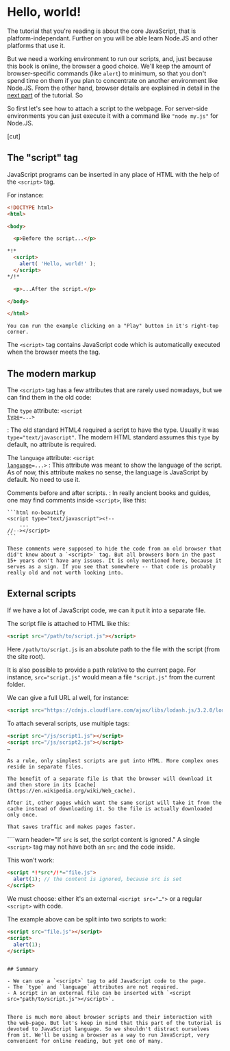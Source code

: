 # Hello, world!

The tutorial that you're reading is about the core JavaScript, that is platform-independant. Further on you will be able learn Node.JS and other platforms that use it.

But we need a working environment to run our scripts, and, just because this book is online, the browser a good choice. We'll keep the amount of browser-specific commands (like `alert`) to minimum, so that you don't spend time on them if you plan to concentrate on another environment like Node.JS. From the other hand, browser details are explained in detail in the [next part](/ui) of the tutorial. So

So first let's see how to attach a script to the webpage. For server-side environments  you can just execute it with a command like `"node my.js"` for Node.JS.


[cut]

## The "script" tag

JavaScript programs can be inserted in any place of HTML with the help of the `<script>` tag.

For instance:

```html run height=100
<!DOCTYPE html>
<html>

<body>

  <p>Before the script...</p>

*!*
  <script>
    alert( 'Hello, world!' );
  </script>
*/!*

  <p>...After the script.</p>

</body>

</html>
```

```online
You can run the example clicking on a "Play" button in it's right-top corner.
```

The `<script>` tag contains JavaScript code which is automatically executed when the browser meets the tag.


## The modern markup

The `<script>` tag has a few attributes that are rarely used nowadays, but we can find them in the old code:

 The `type` attribute: <code>&lt;script <u>type</u>=...&gt;</code>

 : The old standard HTML4 required a script to have the type. Usually it was `type="text/javascript"`. The modern HTML standard assumes this `type` by default, no attribute is required.

 The `language` attribute: <code>&lt;script <u>language</u>=...&gt;</code>
  : This attribute was meant to show the language of the script. As of now, this attribute makes no sense, the language is JavaScript by default. No need to use it.

Comments before and after scripts.
: In really ancient books and guides, one may find comments inside `<script>`, like this:

    ```html no-beautify
    <script type="text/javascript"><!--
        ...
    //--></script>
    ```

    These comments were supposed to hide the code from an old browser that did't know about a `<script>` tag. But all browsers born in the past 15+ years don't have any issues. It is only mentioned here, because it serves as a sign. If you see that somewhere -- that code is probably really old and not worth looking into.


## External scripts

If we have a lot of JavaScript code, we can it put it into a separate file.

The script file is attached to HTML like this:

```html
<script src="/path/to/script.js"></script>
```

Here `/path/to/script.js` is an absolute path to the file with the script (from the site root).

It is also possible to provide a path relative to the current page. For instance, `src="script.js"` would mean a file `"script.js"` from the current folder.

We can give a full URL al well, for instance:

```html
<script src="https://cdnjs.cloudflare.com/ajax/libs/lodash.js/3.2.0/lodash.js"></script>
```

To attach several scripts, use multiple tags:

```html
<script src="/js/script1.js"></script>
<script src="/js/script2.js"></script>
…
```

```smart
As a rule, only simplest scripts are put into HTML. More complex ones reside in separate files.

The benefit of a separate file is that the browser will download it and then store in its [cache](https://en.wikipedia.org/wiki/Web_cache).

After it, other pages which want the same script will take it from the cache instead of downloading it. So the file is actually downloaded only once.

That saves traffic and makes pages faster.
```

````warn header="If `src` is set, the script content is ignored."
A single `<script>` tag may not have both an `src` and the code inside.

This won't work:

```html
<script *!*src*/!*="file.js">
  alert(1); // the content is ignored, because src is set
</script>
```

We must choose: either it's an external `<script src="…">` or a regular `<script>` with code.

The example above can be split into two scripts to work:

```html
<script src="file.js"></script>
<script>
  alert(1);
</script>
```
````

## Summary

- We can use a `<script>` tag to add JavaScript code to the page.
- The `type` and `language` attributes are not required.
- A script in an external file can be inserted with `<script src="path/to/script.js"></script>`.


There is much more about browser scripts and their interaction with the web-page. But let's keep in mind that this part of the tutorial is devoted to JavaScript language. So we shouldn't distract ourselves from it. We'll be using a browser as a way to run JavaScript, very convenient for online reading, but yet one of many.
